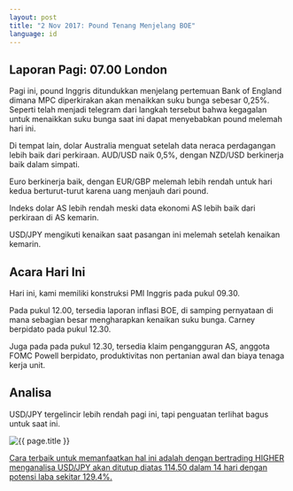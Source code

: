 ```yaml
---
layout: post
title: "2 Nov 2017: Pound Tenang Menjelang BOE"
language: id
---
```

## Laporan Pagi: 07.00 London

Pagi ini, pound Inggris ditundukkan menjelang pertemuan Bank of England dimana MPC diperkirakan akan menaikkan suku bunga sebesar 0,25%. Seperti telah menjadi telegram dari langkah tersebut bahwa kegagalan untuk menaikkan suku bunga saat ini dapat menyebabkan pound melemah hari ini.

Di tempat lain, dolar Australia menguat setelah data neraca perdagangan lebih baik dari perkiraan. AUD/USD naik 0,5%, dengan NZD/USD berkinerja baik dalam simpati.

Euro berkinerja baik, dengan EUR/GBP melemah lebih rendah untuk hari kedua berturut-turut karena uang menjauh dari pound.

Indeks dolar AS lebih rendah meski data ekonomi AS lebih baik dari perkiraan di AS kemarin.

USD/JPY mengikuti kenaikan saat pasangan ini melemah setelah kenaikan kemarin.

## Acara Hari Ini

Hari ini, kami memiliki konstruksi PMI Inggris pada pukul 09.30.

Pada pukul 12.00, tersedia laporan inflasi BOE, di samping pernyataan di mana sebagian besar mengharapkan kenaikan suku bunga. Carney berpidato pada pukul 12.30.

Juga pada pada pukul 12.30, tersedia klaim pengangguran AS, anggota FOMC Powell berpidato, produktivitas non pertanian awal dan biaya tenaga kerja unit.

## Analisa

USD/JPY tergelincir lebih rendah pagi ini, tapi penguatan terlihat bagus untuk saat ini.

<img src="{{ site.url }}/images/nov/id-02-nov-17.png" alt="{{ page.title }}" title="{{ page.title }}">

<a href="%LINK%%?currency=USD& market=forex&underlying=frxUSDJPY&formname=higherlower&duration_amount=14&duration_units=d&amount=10&amount_type=payout&expiry_type=duration&barrier=114.50" target="_blank">Cara terbaik untuk memanfaatkan hal ini adalah dengan bertrading HIGHER menganalisa USD/JPY akan ditutup diatas 114.50 dalam 14 hari dengan potensi laba sekitar 129.4%.</a>